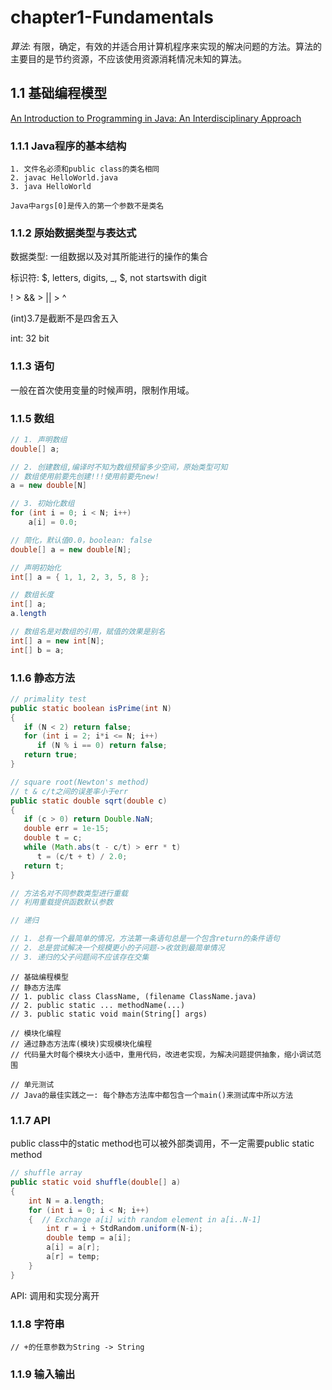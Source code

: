 chapter1-Fundamentals
=====================

*算法*:
有限，确定，有效的并适合用计算机程序来实现的解决问题的方法。算法的主要目的是节约资源，不应该使用资源消耗情况未知的算法。

## 1.1 基础编程模型

[An Introduction to Programming in Java: An Interdisciplinary Approach](https://www.amazon.com/Introduction-Programming-Java-Interdisciplinary-Approach/dp/0672337843/ref=sr_1_1?ie=UTF8&qid=1529828444&sr=8-1&keywords=An+Introduction+to+Programming+in+Java%3A+An+Interdisciplinary+Approach)

### 1.1.1 Java程序的基本结构

```
1. 文件名必须和public class的类名相同
2. javac HelloWorld.java
3. java HelloWorld

Java中args[0]是传入的第一个参数不是类名
```

### 1.1.2 原始数据类型与表达式

数据类型: 一组数据以及对其所能进行的操作的集合

标识符: $, letters, digits, _, $, not startswith digit

! > && > || > ^

(int)3.7是截断不是四舍五入

int: 32 bit

### 1.1.3 语句

一般在首次使用变量的时候声明，限制作用域。

### 1.1.5 数组

```java
// 1. 声明数组
double[] a;

// 2. 创建数组,编译时不知为数组预留多少空间，原始类型可知
// 数组使用前要先创建!!!使用前要先new!
a = new double[N]

// 3. 初始化数组
for (int i = 0; i < N; i++)
    a[i] = 0.0;

// 简化，默认值0.0，boolean: false
double[] a = new double[N];

// 声明初始化
int[] a = { 1, 1, 2, 3, 5, 8 };

// 数组长度
int[] a;
a.length

// 数组名是对数组的引用，赋值的效果是别名
int[] a = new int[N];
int[] b = a;
```

### 1.1.6 静态方法

```java
// primality test
public static boolean isPrime(int N)
{
   if (N < 2) return false;
   for (int i = 2; i*i <= N; i++)
      if (N % i == 0) return false;
   return true;
}

// square root(Newton's method)
// t & c/t之间的误差率小于err
public static double sqrt(double c)
{
   if (c > 0) return Double.NaN;
   double err = 1e-15;
   double t = c;
   while (Math.abs(t - c/t) > err * t)
      t = (c/t + t) / 2.0;
   return t;
}

// 方法名对不同参数类型进行重载
// 利用重载提供函数默认参数
```

```java
// 递归

// 1. 总有一个最简单的情况，方法第一条语句总是一个包含return的条件语句
// 2. 总是尝试解决一个规模更小的子问题->收敛到最简单情况
// 3. 递归的父子问题间不应该存在交集
```

```
// 基础编程模型
// 静态方法库
// 1. public class ClassName, (filename ClassName.java)
// 2. public static ... methodName(...)
// 3. public static void main(String[] args)

// 模块化编程
// 通过静态方法库(模块)实现模块化编程
// 代码量大时每个模块大小适中，重用代码，改进老实现，为解决问题提供抽象，缩小调试范围

// 单元测试
// Java的最佳实践之一: 每个静态方法库中都包含一个main()来测试库中所以方法
```

### 1.1.7 API

public class中的static method也可以被外部类调用，不一定需要public static method

```java
// shuffle array
public static void shuffle(double[] a)
{
	int N = a.length;
	for (int i = 0; i < N; i++)
	{  // Exchange a[i] with random element in a[i..N-1]
		int r = i + StdRandom.uniform(N-i);
		double temp = a[i];
		a[i] = a[r];
		a[r] = temp;
    }
}
```

API: 调用和实现分离开

### 1.1.8 字符串

```
// +的任意参数为String -> String
```

### 1.1.9 输入输出

```
```
